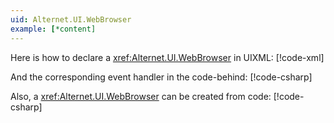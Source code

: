 ```yaml
---
uid: Alternet.UI.WebBrowser
example: [*content]
---
```


Here is how to declare a <xref:Alternet.UI.WebBrowser> in UIXML:
[!code-xml[](../../../Source/Samples/ApiDocDll/AllWindows/WebBrowserWindow.uixml#CreateUixmlDeclaration)]

And the corresponding event handler in the code-behind:
[!code-csharp[](../../../Source/Samples/ApiDocDll/AllWindows/WebBrowserWindow.uixml.cs#WebBrowserEventHandler)]

Also, a <xref:Alternet.UI.WebBrowser> can be created from code:
[!code-csharp[](../../../Source/Samples/ApiDocDll/AllWindows/WebBrowserWindow.uixml.cs#WebBrowserCSharpCreation)]
